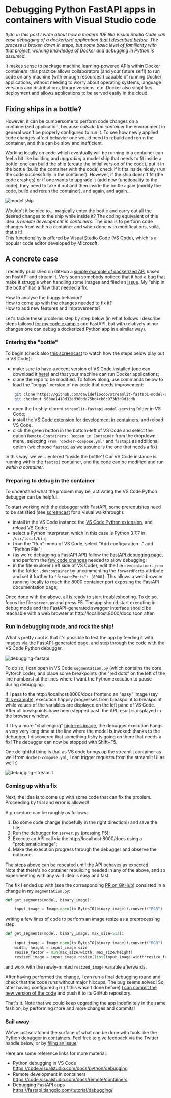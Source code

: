 # Debugging Python FastAPI apps in containers with Visual Studio code

*tl;dr: in this post I write about how a modern IDE like Visual Studio Code can ease debugging of a dockerized application [that I described before](https://davidefiocco.github.io/2020/06/27/streamlit-fastapi-ml-serving.html). The process is broken down in steps, but some basic level of familiarity with that project, working knowledge of Docker and debugging in Python is assumed.*

It makes sense to package machine learning-powered APIs within Docker containers: this practice allows collaborators (and your future self!) to run code on any machine (with enough resources!) capable of running Docker applications, without needing to worry about operating systems, language versions and distributions, library versions, etc. Docker also simplifies deployment and allows applications to be served easily in the cloud.

## Fixing ships in a bottle?

However, it can be cumbersome to perform code changes on a containerized application, because _outside the container_ the environment in general won't be properly configured to run it. To see how newly applied code changes affect behavior one would need to rebuild and rerun the container, and this can be slow and inefficient.

Working locally on code which eventually will be running in a container can feel a bit like building and _upgrading_ a model ship that needs to fit inside a bottle: one can build the ship (create the initial version of the code), put it in the bottle (build the container with the code) check if it fits inside nicely (run the code successfully in the container). However, if the ship doesn't fit (the code crashes) or if one wants to upgrade it (add new functionality to the code), they need to take it out and then inside the bottle again (modify the code, build and rerun the container), and again, and again...

![model ship](https://upload.wikimedia.org/wikipedia/commons/thumb/b/b5/Buddelschiff_2012_PD_06.JPG/1200px-Buddelschiff_2012_PD_06.JPG "Developing dockerized apps without proper tools can feel a bit like upgrading a ship in a bottle...")

Wouldn't it be nice to... magically enter the bottle and carry out all the desired changes to the ship while inside it?
The coding equivalent of this idea is _remote development in containers_. The idea is to perform code changes from within a container and when done with modifications, voilà, that's it!  
[This functionality is offered by Visual Studio Code](https://code.visualstudio.com/docs/remote/containers) (VS Code), which is a popular code editor developed by Microsoft.

## A concrete case

I recently published on GitHub a [simple example of dockerized API](https://github.com/davidefiocco/streamlit-fastapi-model-serving) based on FastAPI and streamlit. Very soon somebody noticed that it had a bug that make it struggle when handling some images and filed an [issue](https://github.com/davidefiocco/streamlit-fastapi-model-serving/issues/4). My "ship in the bottle" had a flaw that needed a fix.

How to analyse the buggy behavior?  
How to come up with the changes needed to fix it?  
How to add new features and improvements?  

Let's tackle these problems step by step below (in what follows I describe steps tailored [for my code example](https://github.com/davidefiocco/streamlit-fastapi-model-serving) and FastAPI, but with relatively minor changes one can debug a dockerized Python app in a similar way).

### Entering the "bottle"

To begin (check also [this screencast](/images/2020-07-11-opening-remote-container.png) to watch how the steps below play out in VS Code):

- make sure to have a recent version of VS Code installed (one can download it [here](https://code.visualstudio.com/download)) and that your machine can run Docker applications;
- clone the repo to be modified. To follow along, use commands below to load the "buggy" version of my code that needs improvement:

```bash
    git clone https://github.com/davidefiocco/streamlit-fastapi-model-serving
    git checkout 563ae1418d32ed36bda75bd4cb6c973b3d9d1cdb
```

- open the freshly-cloned `streamlit-fastapi-model-serving` folder in VS Code;
- install the [VS Code extension for development in containers](https://marketplace.visualstudio.com/items?itemName=ms-vscode-remote.remote-containers), and reload VS Code.
- click the green button in the bottom-left of VS Code and select the option `Remote-Containers: Reopen in Container` from the dropdown menu, selecting `From 'docker-compose.yml'` and `fastapi` as additional option (we choose `fastapi` as we assume is the one that needs a fix).

In this way, we've... entered "inside the bottle"! Our VS Code instance is running within the `fastapi` container, and the code can be modified and run _within a container_.

### Preparing to debug in the container

To understand what the problem may be, activating the VS Code Python debugger can be helpful.

To start working with the debugger with FastAPI, some prerequisites need to be satisfied (see [screencast](/images/2020-07-11-enable-debugging.png) for a visual walkthrough):

- install in the VS Code instance the [VS Code Python extension](https://marketplace.visualstudio.com/items?itemName=ms-python.python), and reload VS Code;
- select a Python interpreter, which in this case is Python 3.7.7 in `/usr/local/bin`;
- from the "Run" menu of VS Code, select "Add configuration..." and "Python File";
- (as we're debugging a FastAPI API) follow the [FastAPI debugging page](https://fastapi.tiangolo.com/tutorial/debugging/), and perform the [few code changes](https://fastapi.tiangolo.com/tutorial/debugging/#call-uvicorn) needed to allow debugging;
- in the file explorer (left side of VS Code), edit the file `devcontainer.json` in the folder `.devcontainer` by uncommenting the `forwardPorts` attribute and set it further to `"forwardPorts": [8000]`. This allows a web browser running locally to reach the 8000 container port exposing the FastAPI documentation page;

Once done with the above, all is ready to start troubleshooting. To do so, focus the file `server.py` and press F5. The app should start executing in debug mode and the FastAPI-generated swagger interface should be reachable with a web browser at http://localhost:8000/docs soon after.

### Run in debugging mode, and rock the ship!

What's pretty cool is that it's possible to test the app by feeding it with images via the FastAPI-generated page, and step through the code with the VS Code Python debugger.

![debugging-fastapi](/images/2020-07-11-debugging-fastapi.png "Debugging the code in the container while firing requests via the FastAPI interface.")

To do so, I can open in VS Code `segmentation.py` (which contains the core Pytorch code), and place some breakpoints (the "red dots" on the left of the line numbers) at the lines where I want the Python execution to pause during debugging.

If I pass to the http://localhost:8000/docs frontend an "easy" image (say [this example](http://host.robots.ox.ac.uk/pascal/VOC/voc2012/segexamples/images/21_thumb.jpg)), execution happily progresses from breakpoint to breakpoint while values of the variables are displayed on the left pane of VS Code. After all breakpoints have been stepped past, the API result is displayed in the browser window.

If I try a more "challenging" [high-res image](https://upload.wikimedia.org/wikipedia/commons/4/41/Left_side_of_Flying_Pigeon.jpg), the debugger execution hangs a very very long time at the line where the model is invoked: thanks to the debugger, I discovered that something fishy is going on there that needs a fix! The debugger can now be stopped with Shift+F5.

One delightful thing is that as VS code brings up the streamlit container as well from `docker-compose.yml`, I can trigger requests from the streamlit UI as well :)

![debugging-streamlit](/images/2020-07-11-debugging-streamlit.png "Debugging the code in the container while firing requests via the streamlit interface.")

### Coming up with a fix

Next, the idea is to come up with some code that can fix the problem. Proceeding by trial and error is allowed!

A procedure can be roughly as follows:

1. Do some code change (hopefully in the right direction!) and save the file;
2. Run the debugger for `server.py` (pressing F5);
3. Execute an API call via the http://localhost:8000/docs using a "problematic image";
4. Make the execution progress through the debugger and observe the outcome.

The steps above can be repeated until the API behaves as expected.  
Note that there's no container rebuilding needed in any of the above, and so experimenting with any wild idea is easy and fast.

The fix I ended up with (see the corresponding [PR on GitHub](https://github.com/davidefiocco/streamlit-fastapi-model-serving/pull/5/files)) consisted in a change in my `segmentation.py`:

```python
def get_segments(model, binary_image):

    input_image = Image.open(io.BytesIO(binary_image)).convert("RGB")
```

writing a few lines of code to perform an image resize as a preprocessing step:

```python
def get_segments(model, binary_image, max_size=512):

    input_image = Image.open(io.BytesIO(binary_image)).convert("RGB")
    width, height = input_image.size
    resize_factor = min(max_size/width, max_size/height)
    resized_image = input_image.resize((int(input_image.width*resize_factor), int(input_image.height*resize_factor)))
```

and work with the newly-minted `resized_image` variable afterwards.

After having performed the change, I can run a [final debugging round](/images/2020-07-11-fix.png) and check that the code runs without major hiccups. The bug seems solved! So, after having configured `git` (if this wasn't done before) [I can commit the new version of the code](/images/2020-07-11-commit.png) and push it to its GitHub repository.

That's it. Note that we could keep upgrading the app indefinitely in the same fashion, by performing more and more changes and commits!

### Sail away

We've just scratched the surface of what can be done with tools like the Python debugger in containers. Feel free to give feedback via the Twitter handle below, or by [filing an issue](https://github.com/davidefiocco/davidefiocco.github.io/issues)!

Here are some reference links for more material:

- Python debugging in VS Code https://code.visualstudio.com/docs/python/debugging
- Remote development in containers https://code.visualstudio.com/docs/remote/containers
- Debugging FastAPI apps https://fastapi.tiangolo.com/tutorial/debugging/
